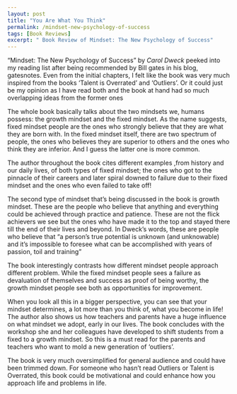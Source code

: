 ```yaml
---
layout: post
title: "You Are What You Think"
permalink: /mindset-new-psychology-of-success
tags: [Book Reviews]
excerpt: " Book Review of Mindset: The New Psychology of Success"
---
```

“Mindset: The New Psychology of Success” by *Carol Dweck* peeked into my reading list after being recommended by Bill gates in his blog, gatesnotes. Even from the initial chapters, I felt like the book was very much inspired from the books ‘Talent is Overrated’ and ‘Outliers’. Or it could just be my opinion as I have read both and the book at hand had so much overlapping ideas from the former ones

The whole book basically talks about the two mindsets we, humans possess: the growth mindset and the fixed mindset. As the name suggests, fixed mindset people are the ones who strongly believe that they are what they are born with. In the fixed mindset itself, there are two spectrum of people, the ones who believes they are superior to others and the ones who think they are inferior. And I guess the latter one is more common.

The author throughout the book cites different examples ,from history and our daily lives, of both types of fixed mindset; the ones who got to the pinnacle of their careers and later spiral downed to failure due to their fixed mindset and the ones who even failed to take off!

The second type of mindset that’s being discussed in the book is growth mindset. These are the people who believe that anything and everything could be achieved through practice and patience. These are not the flick achievers we see but the ones who have made it to the top and stayed there till the end of their lives and beyond. In Dweck’s words, these are people who believe that “a person’s true potential is unknown (and unknowable) and it’s impossible to foresee what can be accomplished with years of passion, toil and training”


The book interestingly contrasts how different mindset people approach different problem. While the fixed mindset people sees a failure as devaluation of themselves and success as proof of being worthy, the growth mindset people see both as opportunities for improvement.

When you look all this in a bigger perspective, you can see that your mindset determines, a lot more than you think of, what you become in life! The author also shows us how teachers and parents have a huge influence on what mindset we adopt, early in our lives. The book concludes with the workshop she and her colleagues have developed to shift students from a fixed to a growth mindset. So this is a must read for the parents and teachers who want to mold a new generation of ‘outliers’.

The book is very much oversimplified for general audience and could have been trimmed down. For someone who hasn’t read Outliers or Talent is Overrated, this book could be  motivational and could enhance how you approach life and problems in life.
